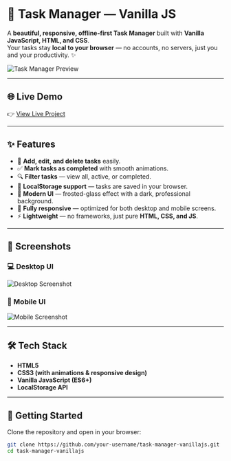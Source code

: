 # 🌙 Task Manager — Vanilla JS

A **beautiful, responsive, offline-first Task Manager** built with **Vanilla JavaScript, HTML, and CSS**.  
Your tasks stay **local to your browser** — no accounts, no servers, just you and your productivity. ✨  

![Task Manager Preview](https://i.ibb.co/TPVDP26/task-manager-preview.png) <!-- replace with your own screenshot if you want -->

---

## 🌐 Live Demo
👉 [View Live Project](https://your-live-url-here.com)

---

## ✨ Features

- 📝 **Add, edit, and delete tasks** easily.  
- ✅ **Mark tasks as completed** with smooth animations.  
- 🔍 **Filter tasks** — view all, active, or completed.  
- 💾 **LocalStorage support** — tasks are saved in your browser.  
- 🎨 **Modern UI** — frosted-glass effect with a dark, professional background.  
- 📱 **Fully responsive** — optimized for both desktop and mobile screens.  
- ⚡ **Lightweight** — no frameworks, just pure **HTML, CSS, and JS**.

---

## 📸 Screenshots

### 💻 Desktop UI
![Desktop Screenshot](https://i.ibb.co/smq12Zs/task-desktop.png) <!-- replace with your screenshot -->

### 📱 Mobile UI
![Mobile Screenshot](https://i.ibb.co/7CvBMSB/task-mobile.png) <!-- replace with your screenshot -->

---

## 🛠️ Tech Stack

- **HTML5**
- **CSS3 (with animations & responsive design)**
- **Vanilla JavaScript (ES6+)**
- **LocalStorage API**

---

## 🚀 Getting Started

Clone the repository and open in your browser:

```bash
git clone https://github.com/your-username/task-manager-vanillajs.git
cd task-manager-vanillajs
